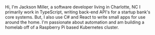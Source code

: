 Hi, I'm Jackson Miller, a software developer living in Charlotte, NC
I primarily work in TypeScript, writing back-end API's for a startup bank's core systems.  But, I also use C# and React to write small apps for use around the home.  I'm passionate about automation and am building a homelab off of a Raspberry Pi based Kubernetes cluster.

<!---
Jacksondr5/Jacksondr5 is a ✨ special ✨ repository because its `README.md` (this file) appears on your GitHub profile.
You can click the Preview link to take a look at your changes.
--->
